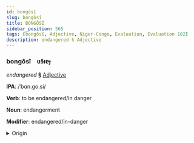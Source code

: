```yaml
---
id: bongôsî
slug: bongôsî
title: BONGÔSÎ
sidebar_position: 565
tags: [bongôsî, Adjective, Niger-Congo, Evaluation, Evaluation 102]
description: endangered § Adjective
---
```


### bongôsî&emsp;<span kind="abugida">ʋ̃ꜿıɐɟ</span>

*endangered* **§** [Adjective](../../tags/Adjective)

**IPA**: /ˈbɑn.go.si/

**Verb**: to be endangered/in danger

**Noun**: endangerment

**Modifier**: endangered/in-danger

<details>
    <summary>Origin</summary>
    Shona pangozi /paᵑɡɔzi/<br/>
    <em>Niger-Congo Language Family</em>
</details>
